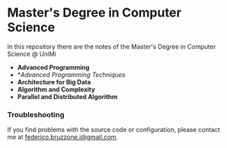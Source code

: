 # Master's Degree in Computer Science 

In this repository there are the notes of the Master's Degree in Computer Science @ UniMi

- **Advanced Programming** 
- **Advanced Programming Techniques*
- **Architecture for Big Data** 
- **Algorithm and Complexity**
- **Parallel and Distributed Algorithm**

### Troubleshooting
If you find problems with the source code or configuration, please contact me at federico.bruzzone.i@gmail.com.
